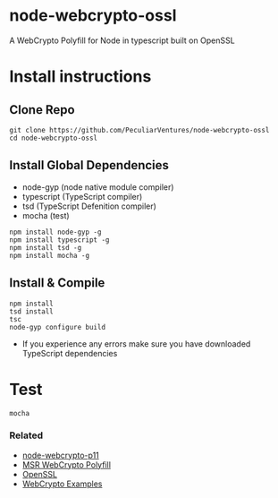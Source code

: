 # node-webcrypto-ossl
A WebCrypto Polyfill for Node in typescript built on OpenSSL

# Install instructions

## Clone Repo

```
git clone https://github.com/PeculiarVentures/node-webcrypto-ossl
cd node-webcrypto-ossl
```

## Install Global Dependencies
- node-gyp (node native module compiler)
- typescript (TypeScript compiler)
- tsd (TypeScript Defenition compiler)
- mocha (test)

```
npm install node-gyp -g
npm install typescript -g
npm install tsd -g
npm install mocha -g
```

## Install & Compile 

```
npm install
tsd install
tsc
node-gyp configure build
```

* If you experience any errors make sure you have downloaded TypeScript dependencies


# Test

```
mocha
```

### Related
 - [node-webcrypto-p11](https://github.com/PeculiarVentures/node-webcrypto-p11)
 - [MSR WebCrypto Polyfill](http://research.microsoft.com/en-us/downloads/29f9385d-da4c-479a-b2ea-2a7bb335d727/)
 - [OpenSSL](https://github.com/openssl/openssl)
 - [WebCrypto Examples](https://github.com/diafygi/webcrypto-examples)
